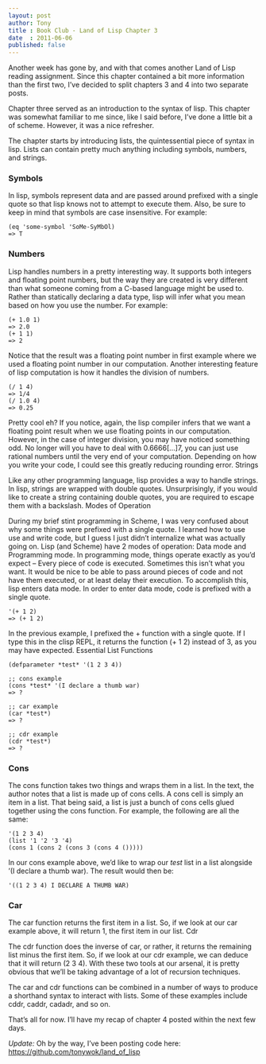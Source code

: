 ```yaml
---
layout: post
author: Tony
title : Book Club - Land of Lisp Chapter 3
date  : 2011-06-06
published: false
---
```


Another week has gone by, and with that comes another Land of Lisp reading assignment. Since this chapter contained a bit more information than the first two, I’ve decided to split chapters 3 and 4 into two separate posts.

Chapter three served as an introduction to the syntax of lisp. This chapter was somewhat familiar to me since, like I said before, I’ve done a little bit a of scheme. However, it was a nice refresher.

The chapter starts by introducing lists, the quintessential piece of syntax in lisp. Lists can contain pretty much anything including symbols, numbers, and strings.

### Symbols

In lisp, symbols represent data and are passed around prefixed with a single quote so that lisp knows not to attempt to execute them. Also, be sure to keep in mind that symbols are case insensitive. For example:

```
(eq 'some-symbol 'SoMe-SyMbOl)
=> T
```

### Numbers

Lisp handles numbers in a pretty interesting way. It supports both integers and floating point numbers, but the way they are created is very different than what someone coming from a C-based language might be used to. Rather than statically declaring a data type, lisp will infer what you mean based on how you use the number. For example:

```
(+ 1.0 1)
=> 2.0
(+ 1 1)
=> 2
```

Notice that the result was a floating point number in first example where we used a floating point number in our computation. Another interesting feature of lisp computation is how it handles the division of numbers.

```
(/ 1 4)
=> 1/4
(/ 1.0 4)
=> 0.25
```

Pretty cool eh? If you notice, again, the lisp compiler infers that we want a floating point result when we use floating points in our computation. However, in the case of integer division, you may have noticed something odd. No longer will you have to deal with 0.6666[…]7, you can just use rational numbers until the very end of your computation. Depending on how you write your code, I could see this greatly reducing rounding error.
Strings

Like any other programming language, lisp provides a way to handle strings. In lisp, strings are wrapped with double quotes. Unsurprisingly, if you would like to create a string containing double quotes, you are required to escape them with a backslash.
Modes of Operation

During my brief stint programming in Scheme, I was very confused about why some things were prefixed with a single quote. I learned how to use use and write code, but I guess I just didn’t internalize what was actually going on. Lisp (and Scheme) have 2 modes of operation: Data mode and Programming mode. In programming mode, things operate exactly as you’d expect – Every piece of code is executed. Sometimes this isn’t what you want. It would be nice to be able to pass around pieces of code and not have them executed, or at least delay their execution. To accomplish this, lisp enters data mode. In order to enter data mode, code is prefixed with a single quote.

```
'(+ 1 2)
=> (+ 1 2)
```

In the previous example, I prefixed the + function with a single quote. If I type this in the clisp REPL, it returns the function (+ 1 2) instead of 3, as you may have expected.
Essential List Functions

```
(defparameter *test* '(1 2 3 4))

;; cons example
(cons *test* '(I declare a thumb war)
=> ? 

;; car example
(car *test*)
=> ?

;; cdr example
(cdr *test*)
=> ?
```

### Cons

The cons function takes two things and wraps them in a list. In the text, the author notes that a list is made up of cons cells. A cons cell is simply an item in a list. That being said, a list is just a bunch of cons cells glued together using the cons function. For example, the following are all the same:

```
'(1 2 3 4)
(list '1 '2 '3 '4)
(cons 1 (cons 2 (cons 3 (cons 4 ()))))
```

In our cons example above, we’d like to wrap our *test* list in a list alongside ’(I declare a thumb war). The result would then be:

```
'((1 2 3 4) I DECLARE A THUMB WAR)
```

### Car

The car function returns the first item in a list. So, if we look at our car example above, it will return 1, the first item in our list.
Cdr

The cdr function does the inverse of car, or rather, it returns the remaining list minus the first item. So, if we look at our cdr example, we can deduce that it will return (2 3 4). With these two tools at our arsenal, it is pretty obvious that we’ll be taking advantage of a lot of recursion techniques.

The car and cdr functions can be combined in a number of ways to produce a shorthand syntax to interact with lists. Some of these examples include cddr, caddr, cadadr, and so on.

That’s all for now. I’ll have my recap of chapter 4 posted within the next few days.

*Update:* Oh by the way, I’ve been posting code here: https://github.com/tonywok/land_of_lisp

